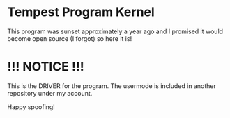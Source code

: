# Tempest Program Kernel


This program was sunset approximately a year ago and I promised it would become open source (I forgot) so here it is!


# !!! NOTICE !!!
This is the DRIVER for the program. The usermode is included in another repository under my account.

Happy spoofing!
